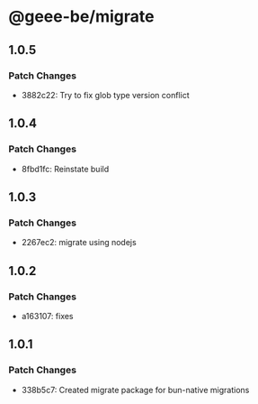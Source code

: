 # @geee-be/migrate

## 1.0.5

### Patch Changes

- 3882c22: Try to fix glob type version conflict

## 1.0.4

### Patch Changes

- 8fbd1fc: Reinstate build

## 1.0.3

### Patch Changes

- 2267ec2: migrate using nodejs

## 1.0.2

### Patch Changes

- a163107: fixes

## 1.0.1

### Patch Changes

- 338b5c7: Created migrate package for bun-native migrations
